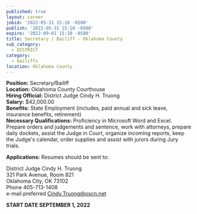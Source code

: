 ```yaml
---
published: true
layout: career
jobid: '2022-05-31 15:10 -0500'
publish: '2022-05-31 15:10 -0500'
expire: '2022-09-01 15:10 -0500'
title: Secretary / Bailiff - Oklahoma County
sub_category:
  - DISTRICT
category:
  - bailiffs
location: Oklahoma County
---
```

**Position:** Secretary/Bailiff  
**Location:** Oklahoma County Courthouse  
**Hiring Official:** District Judge Cindy H. Truong  
**Salary:** $42,000.00  
**Benefits:** State Employment (includes, paid annual and sick leave, insurance benefits, retirement)  
**Necessary Qualifications:** Proficiency in Microsoft Word and Excel. Prepare orders and judgements and sentence, work with attorneys, prepare daily dockets, assist the Judge in Court, organize incoming reports, keep the Judge's calendar, order supplies and assist with jurors during Jury trials.
					

**Applications:** Resumes should be sent to:  

District Judge Cindy H. Truong  
321 Park Avenue, Room 821  
Oklahoma City, OK  73102  
Phone 405-713-1408  
e-mail preferred [Cindy.Truong@oscn.net](mailto:Cindy.Truong@oscn.net)

**START DATE SEPTEMBER 1, 2022**

